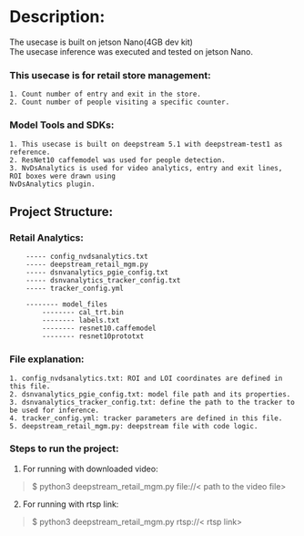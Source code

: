 

# Description:

The usecase is built on jetson Nano(4GB dev kit)<br>
The usecase inference was executed and tested on jetson Nano.<br>


### This usecase is for retail store management: <br>
    1. Count number of entry and exit in the store.
    2. Count number of people visiting a specific counter.

### Model Tools and SDKs:<br>
    1. This usecase is built on deepstream 5.1 with deepstream-test1 as reference.
    2. ResNet10 caffemodel was used for people detection.
    3. NvDsAnalytics is used for video analytics, entry and exit lines, ROI boxes were drawn using 
    NvDsAnalytics plugin.

## **Project Structure:**<br>

### Retail Analytics:
        ----- config_nvdsanalytics.txt
        ----- deepstream_retail_mgm.py
        ----- dsnvanalytics_pgie_config.txt
        ----- dsnvanalytics_tracker_config.txt
        ----- tracker_config.yml

        -------- model_files
            -------- cal_trt.bin
            -------- labels.txt
            -------- resnet10.caffemodel
            -------- resnet10prototxt

### File explanation:<br>
    1. config_nvdsanalytics.txt: ROI and LOI coordinates are defined in this file.
    2. dsnvanalytics_pgie_config.txt: model file path and its properties.
    3. dsnvanalytics_tracker_config.txt: define the path to the tracker to be used for inference.
    4. tracker_config.yml: tracker parameters are defined in this file.
    5. deepstream_retail_mgm.py: deepstream file with code logic.


### Steps to run the project:<br>
1. For running with downloaded video:
> $ python3 deepstream_retail_mgm.py file://< path to the video file>
    
2. For running with rtsp link:
> $ python3 deepstream_retail_mgm.py rtsp://< rtsp link>

